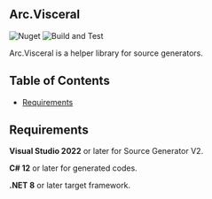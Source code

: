 ## Arc.Visceral
![Nuget](https://img.shields.io/nuget/v/Arc.Visceral) ![Build and Test](https://github.com/archi-Doc/Arc.Visceral/workflows/Build%20and%20Test/badge.svg)

Arc.Visceral is a helper library for source generators.



## Table of Contents

- [Requirements](#requirements)



## Requirements

**Visual Studio 2022** or later for Source Generator V2.

**C# 12** or later for generated codes.

**.NET 8** or later target framework.

